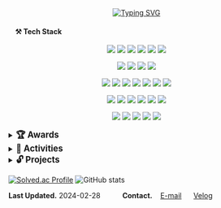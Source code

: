 <div align="center">
  <a href="https://git.io/typing-svg"><img src="https://readme-typing-svg.demolab.com?font=Josefin+Sans&size=30&duration=2000&pause=1000&color=6E85B7&center=true&width=435&lines=Hi%2C+I'm+KYEONGSEO+CHOI" alt="Typing SVG" /></a>
</div>
<!-- <div align="center"> <h3>⚒ TECH STACK</h3> </div> -->
<h4>&nbsp;&nbsp;&nbsp; ⚒ Tech Stack</h4>
<div align="center">
<p> 
  <img src="https://img.shields.io/badge/Java-007396?style=flat-square&logo=Java&logoColor=white"/>
  <img src="https://img.shields.io/badge/python-3776AB?style=flat-square&logo=python&logoColor=white">
  <img src="https://img.shields.io/badge/c++-00599C?style=flat-square&logo=c%2B%2B&logoColor=white">
  <img src="https://img.shields.io/badge/javascript-F7DF1E?style=flat-square&logo=javascript&logoColor=black"> 
  <img src="https://img.shields.io/badge/html5-E34F26?style=flat-square&logo=html5&logoColor=white"> 
  <img src="https://img.shields.io/badge/css-1572B6?style=flat-square&logo=css3&logoColor=white"> 
</p>
<p>
  <img src="https://img.shields.io/badge/Spring Boot-6DB33F?style=flat-square&logo=SpringBoot&logoColor=white"/>
  <img src="https://img.shields.io/badge/Postman-FF6C37?style=flat-square&logo=postman&logoColor=white"/>
  <img src="https://img.shields.io/badge/Spring Data JPA-6DB33F?style=flat-square&logo=spring&logoColor=white"/>
  <img src="https://img.shields.io/badge/Node.js-339933?style=flat-square&logo=nodedotjs&logoColor=white"/>
<!--  <img src="https://img.shields.io/badge/React-61DAFB?style=flat-square&logo=React&logoColor=black"/>
  <img src="https://img.shields.io/badge/jquery-0769AD?style=flat-square&logo=jquery&logoColor=white">
  <img src="https://img.shields.io/badge/Android-3DDC84?style=flat-square&logo=Android&logoColor=white"/>         -->
</p>
<p>
  <img src="https://img.shields.io/badge/Apache Tomcat-F8DC75?style=flat-square&logo=apachetomcat&logoColor=black"/>
  <img src="https://img.shields.io/badge/AWS RDS-527FFF?style=flat-square&logo=amazonrds&logoColor=white"/>
  <img src="https://img.shields.io/badge/AWS ec2-FF9900?style=flat-square&logo=amazonec2&logoColor=white"/>
  <img src="https://img.shields.io/badge/AWS S3-527FFF?style=flat-square&logo=amazons3&logoColor=white"/>
  <img src="https://img.shields.io/badge/Github Actions-2088FF?style=flat-square&logo=githubactions&logoColor=white"/>
  <img src="https://img.shields.io/badge/Grafana-F46800?style=flat-square&logo=grafana&logoColor=white"/>
  <img src="https://img.shields.io/badge/Prometheus-E6522C?style=flat-square&logo=prometheus&logoColor=white"/>
</p>
<p>
  <img src="https://img.shields.io/badge/Linux-FCC624?style=flat-square&logo=linux&logoColor=white"/>
  <img src="https://img.shields.io/badge/Ubuntu 18.04, 20.04-E95420?style=flat-square&logo=ubuntu&logoColor=white"/>
  <img src="https://img.shields.io/badge/Synology NAS-B5B5B6?style=flat-square&logo=synology&logoColor=black"/>
  <img src="https://img.shields.io/badge/Firebase-FFCA28?style=flat-square&logo=firebase&logoColor=white">
  <img src="https://img.shields.io/badge/Oracle-F80000?style=flat-square&logo=oracle&logoColor=white"/>
  <img src="https://img.shields.io/badge/MySQL-4479A1?style=flat-square&logo=mysql&logoColor=white"/>
</p>
<p>
  <img src="https://img.shields.io/badge/Docker-2496ED?style=flat-square&logo=Docker&logoColor=white"/>
  <img src="https://img.shields.io/badge/Git-F05032?style=flat-square&logo=git&logoColor=white"/>
  <img src="https://img.shields.io/badge/Slack-4A154B?style=flat-square&logo=Slack&logoColor=white"/>
  <img src="https://img.shields.io/badge/Notion-000000?style=flat-square&logo=notion&logoColor=white"/>
  <img src="https://img.shields.io/badge/Discord-5865F2?style=flat-square&logo=discord&logoColor=white"/>
</p>
</div>

<!-- 로고 아이콘은 https://simpleicons.org/ 이곳에서 가져오기 
DETAILS: <img src="https://img.shields.io/badge/표시할 이름-배경 색상?style=flat-square&logo=로고 아이콘 가져오기&logoColor=로고 색상"/>
  <img src="https://img.shields.io/badge/ - ?style=flat-square&logo= &logoColor=white"/>
-->

<details>
<summary><strong style="font-size: larger;">🏆 Awards</strong></summary>
  <div>
    <ul>
      <li>[Huawei ICT Academy] <b>Hauwei ICT Competition 2023-2024 Korea</b> - National Competition: <b>Cloud Track 4th Awards</b> 2023.12 <br/></li>
      <li>[한국수자원공사] 제3회 SDGs 소셜벤처 챔피언십 - 동상 2023.11</li>
    </ul>
  </div>
</details>
<details>
<summary><strong style="font-size: larger;">🎨 Activities</strong></summary>
  <div>
    <ul>
      <li>창업동아리 <b>‘GND’ 백엔드 개발자</b>, 2023.07 ~ current <br/></li>
      <li>동국대학교 <b>인공지능 연구실 서버관리자</b>, 2022.01 ~ 2023.06</li>
      <li>SW 동아리 ‘FARM’ 운영진, 2022.03 ~ 2023.02 </li>
      <li><b>K-Square Capstone Design Program at Purdue Univ</b>, 2021.10 - 12</li>
      <li><b>CPLEX 활용 Crew Pairing 알고리즘</b> 개발 연구원</li>
    </ul>
  </div>
</details>
<details>
<summary><strong style="font-size: larger;">🔓 Projects</strong></summary>
  <div>
    <ul>
      <li><a href="https://github.com/kyeongseo90/gotowest-training-service"><b>스마트미러를 활용한 노인 건강 증진 자세 분류 시스템</b></a> 2022.03 ~ 2022.12</li>
      <li><a href="https://github.com/kyeongseo90/RedCedarDetection">Red Cedar Tree를 감지하기 위한 <b>‘Haar Cascade‘와 ‘YOLOv4‘ 모델의 성능 비교</b></a> 2021.10 ~ 2021.12 </li>
      <li><a href="https://github.com/kyeongseo90/CleanDining">CleanDining: 위생 음식점 지도 서비스</a> 2022.10 ~ 2022.12</li>
      <li>기업사회프로젝트 <b>뉴로서킷 두피 측정 머신러닝 모델 및 데모 웹 개발</b>  2022.03 ~ 2022.06</li>
    </ul>
  </div>
</details>

[![Solved.ac Profile](http://mazassumnida.wtf/api/generate_badge?boj=rudtjml21)](https://solved.ac/rudtjml21)
![GitHub stats](https://github-readme-stats.vercel.app/api?username=kyeongseo90&show_icons=true&theme=Gradient)  
<div> 
  <b>Last Updated.</b> 2024-02-28 &nbsp;&nbsp;&nbsp;&nbsp; &nbsp;&nbsp;&nbsp;&nbsp;
  <b>Contact.</b> &nbsp;&nbsp;
  <a href="mailto:rudtj9099@gmail.com">E-mail</a> &nbsp;&nbsp;&nbsp;&nbsp;
  <a href="https://velog.io/@froajnzd/posts">Velog</a>
</div>

<!--
[![Velog](https://velog-readme-stats.vercel.app/api?name=froajnzd)](https://velog.io/@froajnzd)  
-->
